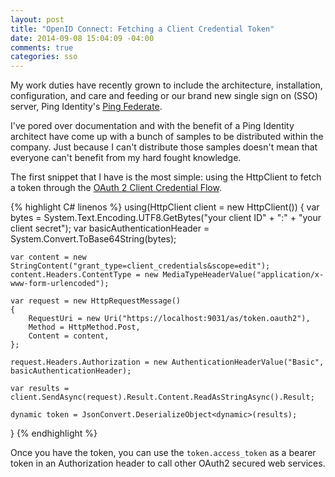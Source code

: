 ```yaml
---
layout: post
title: "OpenID Connect: Fetching a Client Credential Token"
date: 2014-09-08 15:04:09 -04:00
comments: true
categories: sso
---
```


My work duties have recently grown to include the architecture, installation, configuration, and care and feeding or our brand new single sign on (SSO) server, Ping Identity's [Ping Federate](https://www.pingidentity.com/en/products/pingfederate.html).

I've pored over documentation and with the benefit of a Ping Identity architect have come up with a bunch of samples to be distributed within the company. Just because I can't distribute those samples doesn't mean that everyone can't benefit from my hard fought knowledge.

The first snippet that I have is the most simple: using the HttpClient to fetch a token through the [OAuth 2 Client Credential Flow](http://documentation.pingidentity.com/display/PF72/OAuth+2.0).

{% highlight C# linenos %}
using(HttpClient client = new HttpClient())
{
    var bytes = System.Text.Encoding.UTF8.GetBytes("your client ID" + ":" + "your client secret");
    var basicAuthenticationHeader = System.Convert.ToBase64String(bytes);

    var content = new StringContent("grant_type=client_credentials&scope=edit");
    content.Headers.ContentType = new MediaTypeHeaderValue("application/x-www-form-urlencoded");

    var request = new HttpRequestMessage()
    {
        RequestUri = new Uri("https://localhost:9031/as/token.oauth2"),
        Method = HttpMethod.Post,
        Content = content,
    };

    request.Headers.Authorization = new AuthenticationHeaderValue("Basic", basicAuthenticationHeader);

    var results = client.SendAsync(request).Result.Content.ReadAsStringAsync().Result;

    dynamic token = JsonConvert.DeserializeObject<dynamic>(results);
}
{% endhighlight %}

Once you have the token, you can use the `token.access_token` as a bearer token in an Authorization header to call other OAuth2 secured web services.
